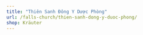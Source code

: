 ```yaml
---
title: "Thiên Sanh Đông Y Dược Phòng"
url: /falls-church/thien-sanh-dong-y-duoc-phong/
shop: Kräuter
---
```

